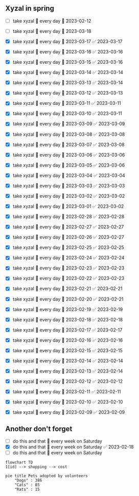 ## Xyzal in spring

- [ ] take xyzal 🔁 every day 🛫 2023-02-12
- [ ] take xyzal 🔁 every day 🛫 2023-03-18
- [x] take xyzal 🔁 every day 🛫 2023-03-17 ✅ 2023-03-17
- [x] take xyzal 🔁 every day 🛫 2023-03-16 ✅ 2023-03-16
- [x] take xyzal 🔁 every day 🛫 2023-03-15 ✅ 2023-03-16
- [x] take xyzal 🔁 every day 🛫 2023-03-14 ✅ 2023-03-14
- [x] take xyzal 🔁 every day 🛫 2023-03-13 ✅ 2023-03-14
- [x] take xyzal 🔁 every day 🛫 2023-03-12 ✅ 2023-03-13
- [x] take xyzal 🔁 every day 🛫 2023-03-11 ✅ 2023-03-11
- [x] take xyzal 🔁 every day 🛫 2023-03-10 ✅ 2023-03-11
- [x] take xyzal 🔁 every day 🛫 2023-03-09 ✅ 2023-03-09
- [x] take xyzal 🔁 every day 🛫 2023-03-08 ✅ 2023-03-08
- [x] take xyzal 🔁 every day 🛫 2023-03-07 ✅ 2023-03-08
- [x] take xyzal 🔁 every day 🛫 2023-03-06 ✅ 2023-03-06
- [x] take xyzal 🔁 every day 🛫 2023-03-05 ✅ 2023-03-06
- [x] take xyzal 🔁 every day 🛫 2023-03-04 ✅ 2023-03-04
- [x] take xyzal 🔁 every day 🛫 2023-03-03 ✅ 2023-03-03
- [x] take xyzal 🔁 every day 🛫 2023-03-02 ✅ 2023-03-02
- [x] take xyzal 🔁 every day 🛫 2023-03-01 ✅ 2023-03-02
- [x] take xyzal 🔁 every day 🛫 2023-02-28 ✅ 2023-02-28
- [x] take xyzal 🔁 every day 🛫 2023-02-27 ✅ 2023-02-27
- [x] take xyzal 🔁 every day 🛫 2023-02-26 ✅ 2023-02-27
- [x] take xyzal 🔁 every day 🛫 2023-02-25 ✅ 2023-02-25
- [x] take xyzal 🔁 every day 🛫 2023-02-24 ✅ 2023-02-24
- [x] take xyzal 🔁 every day 🛫 2023-02-23 ✅ 2023-02-23
- [x] take xyzal 🔁 every day 🛫 2023-02-22 ✅ 2023-02-23
- [x] take xyzal 🔁 every day 🛫 2023-02-21 ✅ 2023-02-21
- [x] take xyzal 🔁 every day 🛫 2023-02-20 ✅ 2023-02-21
- [x] take xyzal 🔁 every day 🛫 2023-02-19 ✅ 2023-02-19
- [x] take xyzal 🔁 every day 🛫 2023-02-18 ✅ 2023-02-18
- [x] take xyzal 🔁 every day 🛫 2023-02-17 ✅ 2023-02-17
- [x] take xyzal 🔁 every day 🛫 2023-02-16 ✅ 2023-02-16
- [x] take xyzal 🔁 every day 🛫 2023-02-15 ✅ 2023-02-15
- [x] take xyzal 🔁 every day 🛫 2023-02-14 ✅ 2023-02-14
- [x] take xyzal 🔁 every day 🛫 2023-02-13 ✅ 2023-02-14
- [x] take xyzal 🔁 every day 🛫 2023-02-12 ✅ 2023-02-12
- [x] take xyzal 🔁 every day 🛫 2023-02-11 ✅ 2023-02-11
- [x] take xyzal 🔁 every day 🛫 2023-02-10 ✅ 2023-02-10
- [x] take xyzal 🔁 every day 🛫 2023-02-09 ✅ 2023-02-09



## Another don't forget

- [ ] do this and that 🔁 every week on Saturday
- [x] do this and that 🔁 every week on Saturday ✅ 2023-02-18
- [ ] do this and that 🔁 every week on Saturday

```mermaid
flowchart TD
1[id] --> shopping --> cost
```

```mermaid
pie title Pets adopted by volunteers
    "Dogs" : 386
    "Cats" : 85
    "Rats" : 15
```

